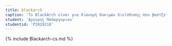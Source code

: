```yaml
---
title: blackarch
caption: 'Το BlackArch είναι μια διανομή δοκιμών διείσδυσης που βασίζεται στο Arch Linux που παρέχει μεγάλη ποσότητα εργαλείων ασφάλειας στον κυβερνοχώρο. Είναι μια διανομή ανοιχτού κώδικα που δημιουργήθηκε ειδικά για δοκιμαστές διείσδυσης και ερευνητές ασφάλειας. Το αποθετήριο περιέχει περισσότερα από 2800 εργαλεία που μπορούν να εγκατασταθούν μεμονωμένα ή ομαδικά. Το BlackArch Linux είναι συμβατό με τις υπάρχουσες εγκαταστάσεις του Arch Linux.' 
student: 'Αργυρης Παπαργυριου'
studentid: 'P2019218'
---
```

{% include Blackarch-cs.md %}







